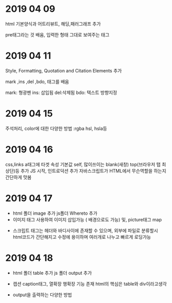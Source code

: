 # 2019 04 09
html 기본양식과 어트리뷰트, 해딩,패러그래프 추가 <br>

pre태그라는 것 배움, 입력한 형태 그대로 보여주는 태그

# 2019 04 11

Style, Formatting, Quotation and Citation Elements 추가

mark ,ins ,del ,bdo, 태그를 배움

mark: 형광펜 ins: 삽입됨 del:삭제됨 bdo: 텍스트 방향지정


# 2019 04 15
주석처리, color에 대한 다양한 방법 :rgba hsl, hsla등 

# 2019 04 16
css,links a태그에 타겟 속성 기본값 self, 많이쓰이는 blank(새창) top(브라우저 탭 최상단)등 추가
JS 시작, 인트로덕션 추가 자바스크립트가 HTML에서 무슨역할을 하는지 간단하게 맛봄

# 2019 04 17
- html 폴더 image 추가 js폴더 Whereto 추가
- 이미지 태그 사용하여 이미지 삽입가능 ( 배경으로도 가능) 및, picture태그 map
+ 스크립트 태그는 헤더와 바디사이에 존재할 수 있으며, 외부에 파일로 분류할시 html코드가 간단해지고 수정에 용이하며 여러개로 나누고 빠르게 로딩가능

# 2019 04 18
- html 폴더 table 추가 js 폴더 output 추가

+ 캡션 caption태그, 열확장 행확장 기능 존재 html의 핵심은 table와 div이라고생각
- output을 출력하는 다양한 방법 
